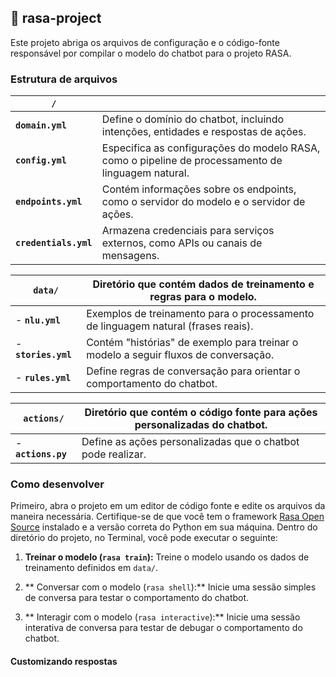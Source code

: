 ## 🤖 rasa-project

Este projeto abriga os arquivos de configuração e o código-fonte responsável por compilar o modelo do chatbot para o projeto RASA.

### Estrutura de arquivos

| **`/`**                  |                                                                                             |
|--------------------------|---------------------------------------------------------------------------------------------|
| **`domain.yml`**         | Define o domínio do chatbot, incluindo intenções, entidades e respostas de ações.           |
| **`config.yml`**         | Especifica as configurações do modelo RASA, como o pipeline de processamento de linguagem natural. |
| **`endpoints.yml`**      | Contém informações sobre os endpoints, como o servidor do modelo e o servidor de ações.     |
| **`credentials.yml`**    | Armazena credenciais para serviços externos, como APIs ou canais de mensagens.              |

| **`data/`**              | Diretório que contém dados de treinamento e regras para o modelo.                           |
|--------------------------|---------------------------------------------------------------------------------------------|
| - **`nlu.yml`**          | Exemplos de treinamento para o processamento de linguagem natural (frases reais).           |
| - **`stories.yml`**      | Contém "histórias" de exemplo para treinar o modelo a seguir fluxos de conversação.         |
| - **`rules.yml`**        | Define regras de conversação para orientar o comportamento do chatbot.                      |

| **`actions/`**           | Diretório que contém o código fonte para ações personalizadas do chatbot.                   |
|--------------------------|---------------------------------------------------------------------------------------------|
| - **`actions.py`**       | Define as ações personalizadas que o chatbot pode realizar.                                 |

### Como desenvolver

Primeiro, abra o projeto em um editor de código fonte e edite os arquivos da maneira necessária. Certifique-se de que você tem o framework [Rasa Open Source](https://rasa.com/docs/rasa/installation/installing-rasa-open-source/) instalado e a versão correta do Python em sua máquina. Dentro do diretório do projeto, no Terminal, você pode executar o seguinte:

1. **Treinar o modelo (`rasa train`):** Treine o modelo usando os dados de treinamento definidos em `data/`.

2. ** Conversar com o modelo (`rasa shell`):** Inicie uma sessão simples de conversa para testar o comportamento do chatbot.

3. ** Interagir com o modelo (`rasa interactive`):** Inicie uma sessão interativa de conversa para testar de debugar o comportamento do chatbot.

#### Customizando respostas
